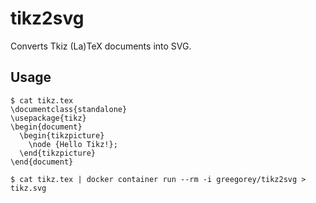 # tikz2svg

Converts Tkiz (La)TeX documents into SVG.

## Usage

```
$ cat tikz.tex
\documentclass{standalone}
\usepackage{tikz}
\begin{document}
  \begin{tikzpicture}
    \node {Hello Tikz!};
  \end{tikzpicture}
\end{document}

$ cat tikz.tex | docker container run --rm -i greegorey/tikz2svg > tikz.svg

